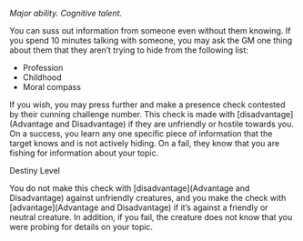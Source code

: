 *Major ability. Cognitive talent.*

You can suss out information from someone even without them knowing. If you spend 10 minutes talking with someone, you may ask the GM one thing about them that they aren’t trying to hide from the following list:

- Profession
- Childhood
- Moral compass

If you wish, you may press further and make a presence check contested by their cunning challenge number. This check is made with [disadvantage](Advantage and Disadvantage) if they are unfriendly or hostile towards you. On a success, you learn any one specific piece of information that the target knows and is not actively hiding. On a fail, they know that you are fishing for information about your topic.

<div class="destiny-level">Destiny Level</div class="destiny-level">

You do not make this check with [disadvantage](Advantage and Disadvantage) against unfriendly creatures, and you make the check with [advantage](Advantage and Disadvantage) if it’s against a friendly or neutral creature. In addition, if you fail, the creature does not know that you were probing for details on your topic.
